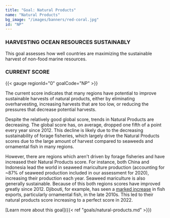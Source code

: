 ```yaml
---
title: "Goal: Natural Products"
name: "Natural Products"
bg_image: "/images/banners/red-coral.jpg"
id: "NP"
---
```


### HARVESTING OCEAN RESOURCES SUSTAINABLY

This goal assesses how well countries are maximizing the sustainable harvest of non-food marine resources.

### CURRENT SCORE

{{< gauge regionId="0" goalCode="NP" >}}

The current score indicates that many regions have potential to improve sustainable harvests of natural products, either by eliminating overharvesting, increasing harvests that are too low, or reducing the pressures that decrease potential harvests.

Despite the relatively good global score, trends in Natural Products are decreasing. The global score has, on average, dropped one fifth of a point every year since 2012. This decline is likely due to the decreasing sustainability of forage fisheries, which largely drive the Natural Products scores due to the large amount of harvest compared to seaweeds and ornamental fish in many regions.

However, there are regions which aren't driven by forage fisheries and have increased their Natural Products score. For instance, both China and Indonesia lead the world in seaweed mariculture production (accounting for ~87% of seaweed production included in our assessment for 2020), increasing their production each year. Seaweed mariculture is also generally sustainable. Because of this both regions scores have improved greatly since 2012. Djibouti, for example, has seen a [marked increase](https://www.fao.org/3/cb9691en/cb9691en.pdf) in fish exports, particularly ornamental fish, in the late 2010s. This led to their natural products score increasing to a perfect score in 2022.


[Learn more about this goal]({{< ref "goals/natural-products.md" >}})